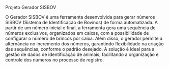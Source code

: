Projeto Gerador SISBOV

O Gerador SISBOV é uma ferramenta desenvolvida para gerar números SISBOV (Sistema de Identificação de Bovinos) de forma automatizada. A partir de um número inicial e final, a ferramenta gera uma sequência de números exclusivos, organizados em caixas, com a possibilidade de configurar o número de brincos por caixa. Além disso, o gerador permite a alternância no incremento dos números, garantindo flexibilidade na criação das sequências, conforme o padrão desejado. A solução é ideal para a gestão de dados de identificação de animais, facilitando a organização e controle dos números no processo de registro.

